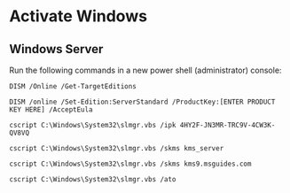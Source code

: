 # Activate Windows

## Windows Server
Run the following commands in a new power shell (administrator) console:
```shell
DISM /Online /Get-TargetEditions

DISM /online /Set-Edition:ServerStandard /ProductKey:[ENTER PRODUCT KEY HERE] /AcceptEula

cscript C:\Windows\System32\slmgr.vbs /ipk 4HY2F-JN3MR-TRC9V-4CW3K-QV8VQ 

cscript C:\Windows\System32\slmgr.vbs /skms kms_server

cscript C:\Windows\System32\slmgr.vbs /skms kms9.msguides.com

cscript C:\Windows\System32\slmgr.vbs /ato
```
